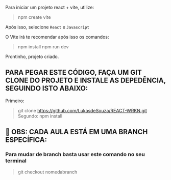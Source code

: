 Para iniciar um projeto react + vite, utilize:
> npm create vite

Após isso, selecione `React` e `Javascript`

O Vite irá te recomendar após isso os comandos:
> npm install
> npm run dev

Prontinho, projeto criado.

## PARA PEGAR ESTE CÓDIGO, FAÇA UM GIT CLONE DO PROJETO E INSTALE AS DEPEDÊNCIA, SEGUINDO ISTO ABAIXO:
Primeiro:
> git clone https://github.com/LukasdeSouza/REACT-WRKN.git
Segundo:
> npm install

## 🤔 OBS: CADA AULA ESTÁ EM UMA BRANCH ESPECÍFICA:

### Para mudar de branch basta usar este comando no seu terminal
> git checkout nomedabranch
